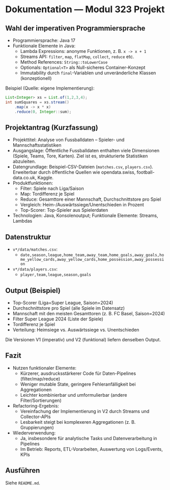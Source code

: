 # Dokumentation — Modul 323 Projekt

## Wahl der imperativen Programmiersprache

- Programmiersprache: Java 17
- Funktionale Elemente in Java:
  - Lambda Expressions: anonyme Funktionen, z. B. `x -> x + 1`
  - Streams API: `filter`, `map`, `flatMap`, `collect`, `reduce` etc.
  - Method References: `String::toLowerCase`
  - Optionals: `Optional<T>` als Null-sicheres Container-Konzept
  - Immutability durch `final`-Variablen und unveränderliche Klassen (konzeptionell)

Beispiel (Quelle: eigene Implementierung):
```java
List<Integer> xs = List.of(1,2,3,4);
int sumSquares = xs.stream()
    .map(x -> x * x)
    .reduce(0, Integer::sum);
```

## Projektantrag (Kurzfassung)

- Projekttitel: Analyse von Fussballdaten – Spieler- und Mannschaftsstatistiken
- Ausgangslage: Öffentliche Fussballdaten enthalten viele Dimensionen (Spiele, Teams, Tore, Karten). Ziel ist es, strukturierte Statistiken abzuleiten.
- Datengrundlage: Beispiel-CSV-Dateien (`matches.csv`, `players.csv`). Erweiterbar durch öffentliche Quellen wie opendata.swiss, football-data.co.uk, Kaggle.
- Produktfunktionen:
  - Filter: Spiele nach Liga/Saison
  - Map: Tordifferenz je Spiel
  - Reduce: Gesamttore einer Mannschaft, Durchschnittstore pro Spiel
  - Vergleich: Heim-/Auswärtssiege/Unentschieden in Prozent
  - Top-Scorer: Top-Spieler aus Spielerdaten
- Technologien: Java, Konsolenoutput; Funktionale Elemente: Streams, Lambdas

## Datenstruktur

- `v*/data/matches.csv`:
  - `date,season,league,home_team,away_team,home_goals,away_goals,home_yellow_cards,away_yellow_cards,home_possession,away_possession`
- `v*/data/players.csv`:
  - `player,team,league,season,goals`

## Output (Beispiel)

- Top-Scorer (Liga=Super League, Saison=2024)
- Durchschnittstore pro Spiel (alle Spiele im Datensatz)
- Mannschaft mit den meisten Gesamttoren (z. B. FC Basel, Saison=2024)
- Filter Super League 2024 (Liste der Spiele)
- Tordifferenz je Spiel
- Verteilung: Heimsiege vs. Auswärtssiege vs. Unentschieden

Die Versionen V1 (imperativ) und V2 (funktional) liefern denselben Output.

## Fazit

- Nutzen funktionaler Elemente:
  - Kürzerer, ausdrucksstärkerer Code für Daten-Pipelines (filter/map/reduce)
  - Weniger mutable State, geringere Fehleranfälligkeit bei Aggregationen
  - Leichter kombinierbar und umformulierbar (andere Filter/Sortierungen)
- Refactoring-Ergebnis:
  - Vereinfachung der Implementierung in V2 durch Streams und Collector-APIs
  - Lesbarkeit steigt bei komplexeren Aggregationen (z. B. Gruppierungen)
- Wiederverwendung:
  - Ja, insbesondere für analytische Tasks und Datenverarbeitung in Pipelines
  - Im Betrieb: Reports, ETL-Vorarbeiten, Auswertung von Logs/Events, KPIs

## Ausführen

Siehe `README.md`.

